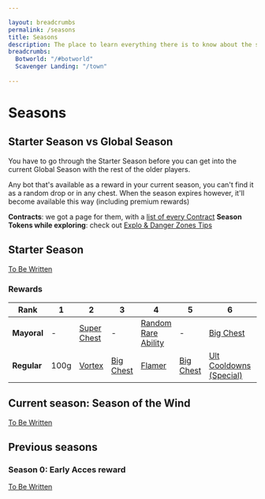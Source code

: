 ```yaml
---

layout: breadcrumbs
permalink: /seasons
title: Seasons
description: The place to learn everything there is to know about the seasons in Botworld Adventure!
breadcrumbs:
  Botworld: "/#botworld"
  Scavenger Landing: "/town"
  
---
```


# Seasons

<div markdown="1" class=" ghcms ghcms-intro">

## Starter Season vs Global Season

You have to go through the Starter Season before you can get into the current Global Season with the rest of the older players.

Any bot that's available as a reward in your current season, you can't find it as a random drop or in any chest. 
When the season expires however, it'll become available this way (including premium rewards)


**Contracts**: we got a page for them, with a [list of every Contract](/contracts)
**Season Tokens while exploring**: check out [Explo & Danger Zones Tips](/exploring)

</div>

## Starter Season

<div markdown="1" class=" ghcms ghcms-starterseason">

[To Be Written](/contribute#tbw)

</div>

### Rewards

| Rank | 1 | 2 | 3 | 4 | 5 | 6 | 7 | 8 | 9 | 10 | 11 | 12 | 13 | 14 | 15 | 16 | 17 | 18 | 19 | 20 | 21 | 22 | 23 | 24 | 25 | 26 | 27 | 28 | 29 | 30 | 31 | 32 | 33 | 34 | 35 | 36 | 37 | 38 | 39 | 40 | 41 | 42 | 43 | 44 | 45 | 46 | 47 | 48 | 49 | 50 | 51 | 52 | 53 | 54 | 55 | 56 | 57 | 58 | 59 | 60 |
|---|---|---|---|---|---|---|---|---|---|---|---|---|---|---|---|---|---|---|---|---|---|---|---|---|---|---|---|---|---|---|---|---|---|---|---|---|---|---|---|---|---|---|---|---|---|---|---|---|---|---|---|---|---|---|---|---|---|---|---|---|
| **Mayoral** | - | [Super Chest](/contribute#tbw) | - | [Random Rare Ability](/abilities) | - | [Big Chest](/contribute#tbw) | - | [Big Chest](/contribute#tbw) | - | [Pupil](/pupil) | - | [Big Chest](/contribute#tbw) | - | [Big Chest](/contribute#tbw) | - | [Chaser Speed](/chaser-speed-rare) | - | [Big Chest](/contribute#tbw) | - | [Big Chest](/contribute#tbw) | - | [Bot Damage (Rare)](/bot-damage-rare) | - | [Big Chest](/contribute#tbw) | - | [Big Chest](/contribute#tbw) | - | [Super Chest](/contribute#tbw) | - | [K.O.](/ko) | - | [Big Chest](/contribute#tbw) | - | [Big Chest](/contribute#tbw) | - | [Super Chest](/contribute#tbw) | - | [Big Chest](/contribute#tbw) | - | [Big Chest](/contribute#tbw) | - | [Random Rare Booster](/boosters) | - | [Big Chest](/contribute#tbw) | - | [Big Chest](/contribute#tbw) | - | [Super Chest](/contribute#tbw) | - | [Big Chest](/contribute#tbw) | - | [Big Chest](/contribute#tbw) | - | [Random Rare Ability](/abilities) | - | [Big Chest](/contribute#tbw) | - | [Super Chest](/contribute#tbw) | - | [Supercharged Chaos Translocator](/supercharged-chaos-translocator)
| **Regular** | 100g | [Vortex](/vortex) | [Big Chest](/contribute#tbw) | [Flamer](/flamer) | [Big Chest](/contribute#tbw) | [Ult Cooldowns (Special)](/ult-cooldowns-special) | [Big Chest](/contribute#tbw) | 150g | [Big Chest](/contribute#tbw) | [Slicer](/slicer) | [Big Chest](/contribute#tbw) | [Chaos Translocator](/chaos-translocator) | [Big Chest](/contribute#tbw) | 200g | [Big Chest](/contribute#tbw) | [Power Generation (Special)](/power-generation-special) | [Big Chest](/contribute#tbw) | 200g | [Big Chest](/contribute#tbw) | [Big Chest](/contribute#tbw) | [Big Chest](/contribute#tbw) | 300g | [Big Chest](/contribute#tbw) | [Random Special Ability](/abilities) | [Big Chest](/contribute#tbw) | 250g | [Big Chest](/contribute#tbw) | [Random Special Booster](/boosters) | [Big Chest](/contribute#tbw) | [Random Rare Ability](/abilities) | [Big Chest](/contribute#tbw) | 250g | [Big Chest](/contribute#tbw) | [Big Chest](/contribute#tbw) | [Big Chest](/contribute#tbw) | [Random Special Ability](/abilities) | [Big Chest](/contribute#tbw) | [Big Chest](/contribute#tbw) | [Big Chest](/contribute#tbw) | 250g | [Big Chest](/contribute#tbw) | [Big Chest](/contribute#tbw) | [Big Chest](/contribute#tbw) | [Random Special Booster](/boosters) | [Big Chest](/contribute#tbw) | 250g | [Big Chest](/contribute#tbw) | [Big Chest](/contribute#tbw) | [Big Chest](/contribute#tbw) | [Random Special Ability](/abilities) | [Big Chest](/contribute#tbw) | [Random Special Booster](/boosters) | [Big Chest](/contribute#tbw) | 250g | [Big Chest](/contribute#tbw) | [Big Chest](/contribute#tbw) | [Big Chest](/contribute#tbw) | 500g | [Super Chest](/contribute#tbw) | [Super Chest](/contribute#tbw) |




<div markdown="1" class=" ghcms ghcms-currentseason">

## Current season: Season of the Wind

[To Be Written](/contribute#tbw)

</div>


<div markdown="1" class=" ghcms ghcms-previousseasons">

## Previous seasons

### Season 0: Early Acces reward

[To Be Written](/contribute#tbw)

</div>
